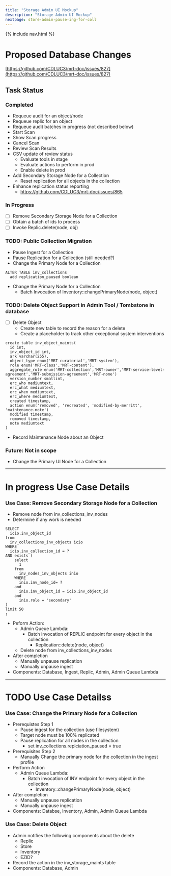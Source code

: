 ```yaml
---
title: "Storage Admin UI Mockup"
description: "Storage Admin UI Mockup"
nextpage: store-admin-pause-ing-for-coll
---
```


{% include nav.html %}

# Proposed Database Changes

[https://github.com/CDLUC3/mrt-doc/issues/827](https://github.com/CDLUC3/mrt-doc/issues/827)

## Task Status

### Completed
- Requeue audit for an object/node
- Requeue replic for an object
- Requeue audit batches in progress (not described below)
- Start Scan
- Show Scan progress
- Cancel Scan
- Review Scan Results
- CSV update of review status
  - Evaluate tools in stage
  - Evaluate actions to perform in prod
  - Enable delete in prod
- Add Secondary Storage Node for a Collection
  - Reset replication for all objects in the collection 
- Enhance replication status reporting
  - https://github.com/CDLUC3/mrt-doc/issues/865

### In Progress
- [ ] Remove Secondary Storage Node for a Collection
- [ ] Obtain a batch of ids to process
- [ ] Invoke Replic.delete(node, obj)

### TODO: Public Collection Migration
- Pause Ingest for a Collection
- Pause Replication for a Collection (still needed?)
- Change the Primary Node for a Collection
```
ALTER TABLE inv_collections 
  add replication_paused boolean
```
- Change the Primary Node for a Collection
  - Batch Invocation of Inventory::changePrimaryNode(node, object)

### TODO: Delete Object Support in Admin Tool / Tombstone in database
- [ ] Delete Object
  - Create new table to record the reason for a delete
  - Create a placeholder to track other exceptional system interventions
```
create table inv_object_maints(
  id int,
  inv_object_id int,
  ark varchar(255),
  object_type enum('MRT-curatorial','MRT-system'),
  role enum('MRT-class','MRT-content'),
  aggregate_role enum('MRT-collection','MRT-owner','MRT-service-level-agreement','MRT-submission-agreement','MRT-none')
  version_number smallint,
  erc_who mediumtext,
  erc_what mediumtext,
  erc_when mediumtext,
  erc_where mediumtext,
  created timestamp,
  action enum('removed', 'recreated', 'modified-by-merritt', 'maintenance-note')
  modified timestamp,
  removed timestamp,
  note mediumtext
)
```
- Record Maintenance Node about an Object

### Future: Not in scope
- Change the Primary UI Node for a Collection

---
# In progress Use Case Details

### Use Case: Remove Secondary Storage Node for a Collection
- Remove node from inv_collections_inv_nodes
- Determine if any work is needed
```
SELECT
  icio.inv_object_id
from 
  inv_collections_inv_objects icio
WHERE
  icio.inv_collection_id = ?
AND exists (
    select
      1
    from
      inv_nodes_inv_objects inio 
    WHERE
      inio.inv_node_id= ?
    and
      inio.inv_object_id = icio.inv_object_id
    and
      inio.role = 'secondary'
)
limit 50
;
``` 
- Peform Action:
  - Admin Queue Lambda:
    - Batch invocation of REPLIC endpoint for every object in the collection
      - Replication::delete(node, object)
  - Delete node from inv_collections_inv_nodes
- After completion
  - Manually unpause replication
  - Manually unpause ingest
- Components: Database, Ingest, Replic, Admin, Admin Queue Lambda



---
# TODO Use Case Detailss

### Use Case: Change the Primary Node for a Collection
- Prerequistes Step 1
  - Pause ingest for the collection (use filesystem)
  - Target node must be 100% replicated
  - Pause replication for all nodes in the collection 
    - set inv_collections.replciation_paused = true
- Prerequisites Step 2    
  - Manually Change the primary node for the collection in the ingest profile
- Perform Action
  - Admin Queue Lambda:
    - Batch invocation of INV endpoint for every object in the collection
      - Inventory::changePrimaryNode(node, object)
- After completion
  - Manually unpause replication
  - Manually unpause ingest
- Components: Databse, Inventory, Admin, Admin Queue Lambda

### Use Case: Delete Object

- Admin notifies the following components about the delete
  - Replic
  - Store
  - Inventory
  - EZID?
- Record the action in the inv_storage_maints table
- Components: Database, Admin


